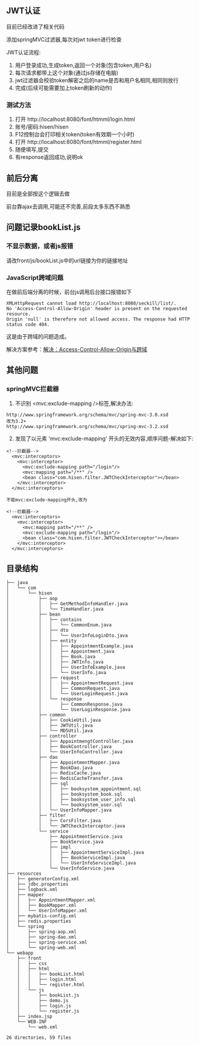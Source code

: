 ## JWT认证
目前已经改进了相关代码

添加springMVC过滤器,每次对jwt token进行检查

JWT认证流程:
1. 用户登录成功,生成token,返回一个对象(包含token,用户名)
2. 每次请求都带上这个对象(通过js存储在电脑)
3. jwt过滤器会校验token解密之后的name是否和用户名相同,相同则放行
4. 完成(后续可能需要加上token刷新的动作)

### 测试方法
1. 打开 http://localhost:8080/font/htmml/login.html
2. 账号/密码:hisen/hisen
3. F12控制台会打印相关token(token有效期一个小时)
4. 打开 http://localhost:8080/font/htmml/register.html
5. 随便填写,提交
6. 有response返回成功,说明ok

## 前后分离
目前是全部按这个逻辑去做

前台靠ajax去调用,可能还不完善,前段太多东西不熟悉

## 问题记录bookList.js
### 不显示数据，或者js报错
请改front/js/bookList.js中的url链接为你的链接地址
### JavaScript跨域问题
在做前后端分离的时候，前台js调用后台接口报错如下
```
XMLHttpRequest cannot load http://localhost:8080/seckill/list/.
No 'Access-Control-Allow-Origin' header is present on the requested resource.
Origin 'null' is therefore not allowed access. The response had HTTP status code 404.
```
这是由于跨域的问题造成。

解决方案参考：[解决：Access-Control-Allow-Origin与跨域](http://blog.csdn.net/wo541075754/article/details/50696841)

## 其他问题
### springMVC拦截器
1. 不识别 <mvc:exclude-mapping />标签,解决办法:
```
http://www.springframework.org/schema/mvc/spring-mvc-3.0.xsd
改为3.2+
http://www.springframework.org/schema/mvc/spring-mvc-3.2.xsd
```
2. 发现了以元素 'mvc:exclude-mapping' 开头的无效内容,顺序问题-解决如下:
```
<!--拦截器-->
  <mvc:interceptors>
    <mvc:interceptor>
      <mvc:exclude-mapping path="/login"/>
      <mvc:mapping path="/**" />
      <bean class="com.hisen.filter.JWTCheckInterceptor"></bean>
    </mvc:interceptor>
  </mvc:interceptors>
  
不能mvc:exclude-mapping开头,改为

<!--拦截器-->
  <mvc:interceptors>
    <mvc:interceptor>
      <mvc:mapping path="/**" />
      <mvc:exclude-mapping path="/login"/>
      <bean class="com.hisen.filter.JWTCheckInterceptor"></bean>
    </mvc:interceptor>
  </mvc:interceptors>
```

## 目录结构
```
├── java
│   └── com
│       └── hisen
│           ├── aop
│           │   ├── GetMethodInfoHandler.java
│           │   └── TimeHandler.java
│           ├── bean
│           │   ├── contains
│           │   │   └── CommonEnum.java
│           │   ├── dto
│           │   │   └── UserInfoLoginDto.java
│           │   ├── entity
│           │   │   ├── AppointmentExample.java
│           │   │   ├── Appointment.java
│           │   │   ├── Book.java
│           │   │   ├── JWTInfo.java
│           │   │   ├── UserInfoExample.java
│           │   │   └── UserInfo.java
│           │   ├── request
│           │   │   ├── AppointmentRequest.java
│           │   │   ├── CommonRequest.java
│           │   │   └── UserLoginRequest.java
│           │   └── response
│           │       ├── CommonResponse.java
│           │       └── UserLoginResponse.java
│           ├── common
│           │   ├── CookieUtil.java
│           │   ├── JWTUtil.java
│           │   └── MD5Util.java
│           ├── controller
│           │   ├── AppointmengtController.java
│           │   ├── BookController.java
│           │   └── UserInfoController.java
│           ├── dao
│           │   ├── AppointmentMapper.java
│           │   ├── BookDao.java
│           │   ├── RedisCache.java
│           │   ├── RedisCacheTransfer.java
│           │   ├── sql
│           │   │   ├── booksystem_appointment.sql
│           │   │   ├── booksystem_book.sql
│           │   │   ├── booksystem_user_info.sql
│           │   │   └── booksystem_user.sql
│           │   └── UserInfoMapper.java
│           ├── filter
│           │   ├── CorsFilter.java
│           │   └── JWTCheckInterceptor.java
│           └── service
│               ├── AppointmentService.java
│               ├── BookService.java
│               ├── impl
│               │   ├── AppointmentServiceImpl.java
│               │   ├── BookServiceImpl.java
│               │   └── UserInfoServiceImpl.java
│               └── UserInfoService.java
├── resources
│   ├── generatorConfig.xml
│   ├── jdbc.properties
│   ├── logback.xml
│   ├── mapper
│   │   ├── AppointmentMapper.xml
│   │   ├── BookMapper.xml
│   │   └── UserInfoMapper.xml
│   ├── mybatis-config.xml
│   ├── redis.properties
│   └── spring
│       ├── spring-aop.xml
│       ├── spring-dao.xml
│       ├── spring-service.xml
│       └── spring-web.xml
└── webapp
    ├── front
    │   ├── css
    │   ├── html
    │   │   ├── bookList.html
    │   │   ├── login.html
    │   │   └── register.html
    │   └── js
    │       ├── bookList.js
    │       ├── demo.js
    │       ├── login.js
    │       └── register.js
    ├── index.jsp
    └── WEB-INF
        └── web.xml

26 directories, 59 files
```
